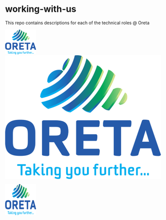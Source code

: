 # working-with-us

This repo contains descriptions for each of the technical roles @ Oreta

[<img src="./images/oretalogo.png" width="100">]("https://oreta.com.au/")
 [![OretaLogo](./images/oretalogo.png)](https://oreta.com.au/)

 <a href="https://oreta.com.au/"><img src="./images/oretalogo.png" align="left" height="100" width="100" ></a>
